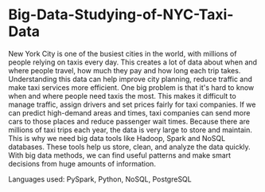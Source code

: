 # Big-Data-Studying-of-NYC-Taxi-Data
New York City is one of the busiest cities in the world, with millions of people relying on taxis every day. This creates a lot of data about when and where people travel, how much they pay and how long each trip takes. Understanding this data can help improve city planning, reduce traffic and make taxi services more efficient. One big problem is that it's hard to know when and where people need taxis the most. This makes it difficult to manage traffic, assign drivers and set prices fairly for taxi companies. If we can predict high-demand areas and times, taxi companies can send more cars to those places and reduce passenger wait times. Because there are millions of taxi trips each year, the data is very large to store and maintain. This is why we need big data tools like Hadoop, Spark and NoSQL databases. These tools help us store, clean, and analyze the data quickly. With big data methods, we can find useful patterns and make smart decisions from huge amounts of information.

Languages used: PySpark, Python, NoSQL, PostgreSQL
